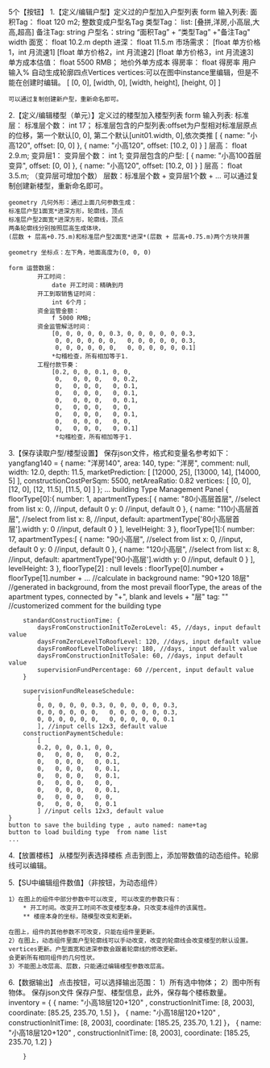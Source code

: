 
5个【按钮】
1.【定义/编辑户型】定义过的户型加入户型列表
    form 输入列表:
        面积Tag：
            float 120 m2; 整数变成户型名Tag
        类型Tag：
            list: [叠拼,洋房,小高层,大高,超高]
        备注Tag:
            string
        户型名：string “面积Tag” + “类型Tag” +"备注Tag"
        width 面宽：
            float 10.2.m
        depth 进深：
            float 11.5.m
        市场需求：
            [float 单方价格1，int 月流速1]
            [float 单方价格2，int 月流速2]
            [float 单方价格3，int 月流速3]
        单方成本估值：
            float 5500 RMB； 地价外单方成本
        得房率：
            float 得房率 用户输入%
        自动生成轮廓四点Vertices
        vertices:可以在图中instance里编辑，但是不能在创建时编辑。
        [
            [0, 0], 
            [width, 0], 
            [width, height], 
            [height, 0]
        ]
        
    可以通过复制创建新户型，重新命名即可。
            
2.【定义/编辑楼型（单元）】定义过的楼型加入楼型列表
    form 输入列表:
        标准层：
            标准层个数：
                int 17；
            标准层包含的户型列表:offset为户型相对标准层原点的位移，第一个默认[0, 0], 第二个默认[unit01.width, 0],依次类推
                [
                    {
                        name: "小高120",
                        offset: [0, 0]
                    },
                    {
                        name: "小高120",
                        offset: [10.2, 0]
                    }
                ]
            层高：
                float 2.9.m;
        变异层1：
            变异层个数：
                int 1;
            变异层包含的户型:
                [
                    {
                        name: "小高100首层变异",
                        offset: [0, 0]
                    },
                    {
                        name: "小高120",
                        offset: [10.2, 0]
                    }
                ]
            层高：
                float 3.5.m;
        （变异层可增加个数）
        层数：标准层个数 + 变异层1个数 + ...
    可以通过复制创建新楼型，重新命名即可。

    geometry 几何外形：通过上面几何参数生成：
    标准层户型1面宽*进深方形，轮廓线，顶点
    标准层户型2面宽*进深方形，轮廓线，顶点
    两条轮廓线分别按照层高生成体块，
    (层数 + 层高+0.75.m)和标准层户型2面宽*进深*(层数 + 层高+0.75.m)两个方块并置

    geometry 坐标点：左下角，地面高度为(0, 0, 0)

    form 运营数据：
            开工时间：
                date 开工时间：精确到月
            开工到取销售证时间：
                int 6个月；
            资金监管金额：
                f 5000 RMB;
            资金监管解活时间：
                [0, 0, 0, 0, 0, 0.3, 0, 0, 0, 0, 0, 0.3,
                 0, 0, 0, 0, 0, 0,   0, 0, 0, 0, 0, 0.3,
                 0, 0, 0, 0, 0, 0,   0, 0, 0, 0, 0, 0.1]
                *勾稽检查，所有相加等于1.
            工程付款节奏：
                [0.2, 0, 0, 0.1, 0, 0,
                 0,   0, 0, 0,   0, 0.2,
                 0,   0, 0, 0,   0, 0.1,
                 0,   0, 0, 0,   0, 0.1,
                 0,   0, 0, 0,   0, 0.1,
                 0,   0, 0, 0,   0, 0,
                 0,   0, 0, 0,   0, 0.1,
                 0,   0, 0, 0,   0, 0,
                 0,   0, 0, 0,   0, 0.1]
                 *勾稽检查，所有相加等于1.

3.【保存读取户型/楼型设置】
    保存json文件，格式和变量名参考如下：
    yangfang140 = {
        name: "洋房140",
        area: 140,
        type: "洋房",
        comment: null,
        width: 12.0,
        depth: 11.5,
        marketPrediction:
            [
                [12000, 25],
                [13000, 14],
                [14000, 5]
            ],
        constructionCostPerSqm: 5500,
        netAreaRatio: 0.82
        vertices:
        [
            [0, 0], [12, 0], [12, 11.5], [11.5, 0]
        ]
    };
    ...
    building Type Management Panel
    {
        floorType[0]:{
            number: 1,
            apartmentTypes:[
                {
                    name: "80小高层首层", //select from list
                    x: 0, //input, default 0
                    y: 0 //input, default 0
                },
                {
                    name: "110小高层首层", //select from list
                    x: 8, //input, default: apartmentType['80小高层首层'].width
                    y: 0 //input, default 0
                }
            ],
            levelHeight: 3
        },
        floorType[1]:{
            number: 17,
            apartmentTypes:[
                {
                    name: "90小高层", //select from list
                    x: 0, //input, default 0
                    y: 0 //input, default 0
                },
                {
                    name: "120小高层", //select from list
                    x: 8, //input, default: apartmentType['90小高层'].width
                    y: 0 //input, default 0
                }
            ],
            levelHeight: 3
        },
        floorType[2] : null
        levels : floorType[0].number + floorType[1].number + ... //calculate in background
        name: "90+120 18层" //generated in background, from the most prevail floorType, the areas of the apartment types, connected by "+", blank and levels + "层"
        tag: "" //customerized comment for the building type

        standardConstructionTime: {
            daysFromConstructionInitToZeroLevel: 45, //days, input default value
            daysFromZeroLevelToRoofLevel: 120, //days, input default value
            daysFromRoofLevelToDelivery: 180, //days, input default value
            daysFromConstructionInitToSale: 60, //days, input default value
            supervisionFundPercentage: 60 //percent, input default value
        }
        
        supervisionFundReleaseSchedule:
            [
            0, 0, 0, 0, 0, 0.3, 0, 0, 0, 0, 0, 0.3,
            0, 0, 0, 0, 0, 0,   0, 0, 0, 0, 0, 0.3,
            0, 0, 0, 0, 0, 0,   0, 0, 0, 0, 0, 0.1
            ], //input cells 12x3, default value
        constructionPaymentSchedule:
            [
            0.2, 0, 0, 0.1, 0, 0,
            0,   0, 0, 0,   0, 0.2,
            0,   0, 0, 0,   0, 0.1,
            0,   0, 0, 0,   0, 0.1,
            0,   0, 0, 0,   0, 0.1,
            0,   0, 0, 0,   0, 0,
            0,   0, 0, 0,   0, 0.1,
            0,   0, 0, 0,   0, 0,
            0,   0, 0, 0,   0, 0.1
            ] //input cells 12x3, default value
    }
    button to save the building type , auto named: name+tag
    button to load building type  from name list
    ...
4.【放置楼栋】
    从楼型列表选择楼栋
    点击到图上，添加带数值的动态组件。轮廓线可以编辑。

5.【SU中编辑组件数值】（非按钮，为动态组件）

    1）在图上的组件中部分参数中可以改变, 可以改变的参数只有：
        * 开工时间。改变开工时间不改变楼型本身。只改变本组件的该属性。
        ** 楼座本身的坐标，随模型改变和更新。

    在图上，组件的其他参数不可改变，只能在组件里更新。
    2）在图上，动态组件里面户型轮廓线可以手动改变，改变的轮廓线会改变楼型的默认设置。vertices更新。户型面宽和进深参数会跟着轮廓线的修改更新。
    会更新所有相同组件的几何性状。
    3）不能图上改层高、层数，只能通过编辑楼型参数改层高。
    

6.【数据输出】
    点击按钮，可以选择输出范围：
        1）所有选中物体；
        2）图中所有物体。
    保存json文件
        保存户型、楼型信息，此外，保存每个楼栋数量。
        inventory = {
            {
                name: "小高18层120+120" ,
                constructionInitTime: [8, 2003],
                coordinate: [85.25, 235.70, 1.5]
            }，
            {
                name: "小高18层120+120" ,
                constructionInitTime: [8, 2003],
                coordinate: [185.25, 235.70, 1.2]
            }，
            {
                name: "小高18层120+120" ,
                constructionInitTime: [8, 2003],
                coordinate: [185.25, 235.70, 1.2]
            }

        }


    




            


